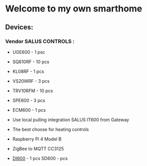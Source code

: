 # Welcome to my own smarthome
 
## Devices: 
 
 ### Vendor SALUS CONTROLS : 
 * UGE600 - 1 psc 
 * SQ610RF - 10 pcs 
 * KL08RF - 1 pcs 
 * VS20WRF - 3 pcs 
 * TRV10RFM - 10 pcs 
 * SPE600 - 3 pcs 
 * ECM600 - 1 pcs 

* Use local pulling integration SALUS IT600 from Gateway 
* The best choose for heating controls 

* Raspberry Pi 4 Model B
* ZigBee to MQTT CC3125 

* [DI600](https://www.samotech.co.uk/wp-content/uploads/2019/09/SM309-Zigbee-Dimmer-Manual.pdf) - 1 pcs 
SD600 - pcs 

